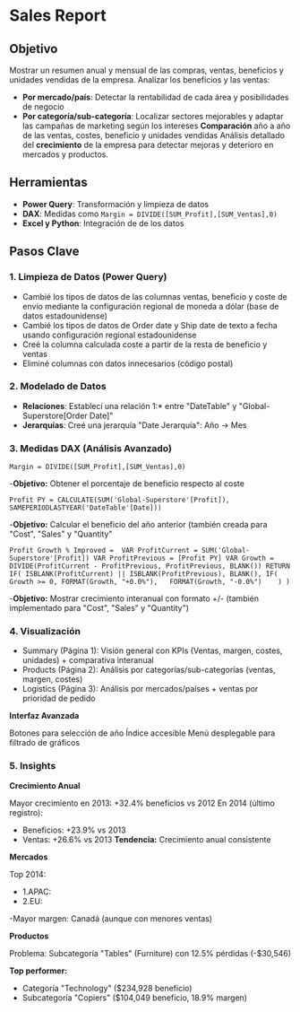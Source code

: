 # **Sales Report**

## **Objetivo**

Mostrar un resumen anual y mensual de las compras, ventas, beneficios y unidades vendidas de la empresa.
Analizar los beneficios y las ventas:
- **Por mercado/país**: Detectar la rentabilidad de cada área y posibilidades de negocio
- **Por categoría/sub-categoría**: Localizar sectores mejorables y adaptar las campañas de marketing según los intereses
**Comparación** año a año de las ventas, costes, beneficio y unidades vendidas
Análisis detallado del **crecimiento** de la empresa para detectar mejoras y deterioro en mercados y productos.

## **Herramientas**
- **Power Query**: Transformación y limpieza de datos
- **DAX**: Medidas como `Margin = DIVIDE([SUM_Profit],[SUM_Ventas],0)`
- **Excel y Python**: Integración de de los datos

## **Pasos Clave**

### **1. Limpieza de Datos (Power Query)**
- Cambié los tipos de datos de las columnas ventas, beneficio y coste de envío mediante la configuración regional de moneda a dólar (base de datos estadounidense)
- Cambié los tipos de datos de Order date y Ship date de texto a fecha usando configuración regional estadounidense
- Creé la columna calculada coste a partir de la resta de beneficio y ventas
- Eliminé columnas con datos innecesarios (código postal)

### **2. Modelado de Datos**
- **Relaciones**: Establecí una relación 1:* entre "DateTable" y "Global-Superstore[Order Date]"
- **Jerarquías**: Creé una jerarquía "Date Jerarquía": Año -> Mes

### **3. Medidas DAX (Análisis Avanzado)**

`Margin = DIVIDE([SUM_Profit],[SUM_Ventas],0)`

-**Objetivo:** Obtener el porcentaje de beneficio respecto al coste

`Profit PY = CALCULATE(SUM('Global-Superstore'[Profit]), SAMEPERIODLASTYEAR('DateTable'[Date]))`

-**Objetivo:** Calcular el beneficio del año anterior (también creada para "Cost", "Sales" y "Quantity"

`Profit Growth % Improved = 
VAR ProfitCurrent = SUM('Global-Superstore'[Profit])
VAR ProfitPrevious = [Profit PY]
VAR Growth = DIVIDE(ProfitCurrent - ProfitPrevious, ProfitPrevious, BLANK())
RETURN
    IF(
        ISBLANK(ProfitCurrent) || ISBLANK(ProfitPrevious),
        BLANK(),
        IF(
            Growth >= 0,
            FORMAT(Growth, "+0.0%"),  
            FORMAT(Growth, "-0.0%")   
        )
    )`
    
-**Objetivo:** Mostrar crecimiento interanual con formato +/- (también implementado para "Cost", "Sales" y "Quantity")

### **4. Visualización**

- Summary (Página 1): Visión general con KPIs (Ventas, margen, costes, unidades) + comparativa interanual
- Products (Página 2): Análisis por categorías/sub-categorías (ventas, margen, costes)
- Logistics (Página 3): Análisis por mercados/países + ventas por prioridad de pedido

**Interfaz Avanzada**

Botones para selección de año
Índice accesible
Menú desplegable para filtrado de gráficos

### **5. Insights**

**Crecimiento Anual**

Mayor crecimiento en 2013: +32.4% beneficios vs 2012
En 2014 (último registro):
  - Beneficios: +23.9% vs 2013
  - Ventas: +26.6% vs 2013
**Tendencia:** Crecimiento anual consistente

**Mercados**

Top 2014:
- 1.APAC: 
- 2.EU: 

-Mayor margen: Canadá (aunque con menores ventas)

**Productos**

Problema: Subcategoría "Tables" (Furniture) con 12.5% pérdidas (-$30,546)

**Top performer:**

- Categoría "Technology" ($234,928 beneficio)
- Subcategoría "Copiers" ($104,049 beneficio, 18.9% margen)
